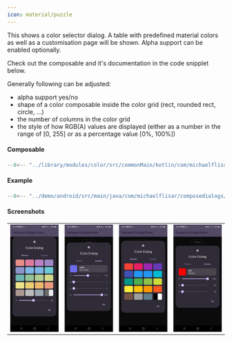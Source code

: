 ```yaml
---
icon: material/puzzle
---
```


This shows a color selector dialog. A table with predefined material colors as well as a customisation page will be shown. Alpha support can be enabled optionally.

Check out the composable and it's documentation in the code snipplet below.

Generally following can be adjusted:

* alpha support yes/no
* shape of a color composable inside the color grid (rect, rounded rect, circle, ...)
* the number of columns in the color grid
* the style of how RGB(A) values are displayed (either as a number in the range of [0, 255] or as a percentage value [0%, 100%])

#### Composable

```kotlin
--8<-- "../library/modules/color/src/commonMain/kotlin/com/michaelflisar/composedialogs/dialogs/color/DialogColor.kt:46:79"
```

#### Example

```kotlin
--8<-- "../demo/android/src/main/java/com/michaelflisar/composedialogs/demo/demos/ColorDemos.kt:35:52"
```

#### Screenshots

| | | | |
|-|-|-|-|
| ![Screenshot](../screenshots/demo_color1.jpg) | ![Screenshot](../screenshots/demo_color2.jpg) | ![Screenshot](../screenshots/demo_color3.jpg) | ![Screenshot](../screenshots/demo_color4.jpg) |